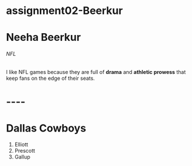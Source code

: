 # assignment02-Beerkur
# Neeha Beerkur #
###### NFL ######
 I like NFL games because they are full of **drama** and **athletic prowess** that keep fans on the edge of their seats.
 # ---- #
 # Dallas Cowboys #
 1. Elliott
 2. Prescott
 3. Gallup
 
